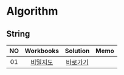 # Algorithm 

## String
|<center>NO|<center>Workbooks|<center>Solution|<center>Memo|
|:---:|:---:|:---:|:---:|
|01|[<center>비밀지도](https://school.programmers.co.kr/learn/courses/30/lessons/17681)|[<center>바로가기](./Solution/비밀지도)||



